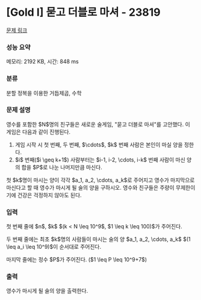 # [Gold I] 묻고 더블로 마셔 - 23819 

[문제 링크](https://www.acmicpc.net/problem/23819) 

### 성능 요약

메모리: 2192 KB, 시간: 848 ms

### 분류

분할 정복을 이용한 거듭제곱, 수학

### 문제 설명

<p>영수를 포함한 $N$명의 친구들은 새로운 술게임, "묻고 더블로 마셔"를 고안했다. 이 게임은 다음과 같이 진행된다.</p>

<ol>
	<li>게임 시작 시 첫 번째, 두 번째, $\cdots$, $k$ 번째 사람은 본인이 마실 양을 정한다.</li>
	<li>$i$ 번째($i \geq k+1$) 사람부터는 $i-1, i-2, \cdots, i-k$ 번째 사람이 마신 양의 합을 $P$로 나눈 나머지만큼 마신다.</li>
</ol>

<p>첫 $k$명이 마시는 양이 각각 $a_1, a_2, \cdots, a_k$로 주어지고 영수가 마지막으로 마신다고 할 때 영수가 마시게 될 술의 양을 구하시오. 영수와 친구들은 주량이 무제한이기에 건강은 걱정하지 않아도 된다.</p>

### 입력 

 <p>첫 번째 줄에 $n$, $k$ $(k < N \leq 10^9$, $1 \leq k \leq 100)$가 주어진다.</p>

<p>두 번째 줄에는 최초 $k$명의 사람들이 마시는 술의 양 $a_1, a_2, \cdots, a_k$ $(1 \leq a_i \leq 10^9)$이 순서대로 주어진다. </p>

<p>마지막 줄에는 정수 $P$가 주어진다. ($1 \leq P \leq 10^9+7$)</p>

### 출력 

 <p>영수가 마시게 될 술의 양을 출력한다.</p>

